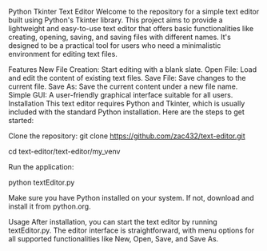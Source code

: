 Python Tkinter Text Editor
Welcome to the repository for a simple text editor built using Python's Tkinter library. This project aims to provide a lightweight and easy-to-use text editor that offers basic functionalities like creating, opening, saving, and saving files with different names. It's designed to be a practical tool for users who need a minimalistic environment for editing text files.

Features
New File Creation: Start editing with a blank slate.
Open File: Load and edit the content of existing text files.
Save File: Save changes to the current file.
Save As: Save the current content under a new file name.
Simple GUI: A user-friendly graphical interface suitable for all users.
Installation
This text editor requires Python and Tkinter, which is usually included with the standard Python installation. Here are the steps to get started:

Clone the repository:
git clone https://github.com/zac432/text-editor.git


cd text-editor/text-editor/my_venv

Run the application:

python textEditor.py

Make sure you have Python installed on your system. If not, download and install it from python.org.

Usage
After installation, you can start the text editor by running textEditor.py. The editor interface is straightforward, with menu options for all supported functionalities like New, Open, Save, and Save As.
